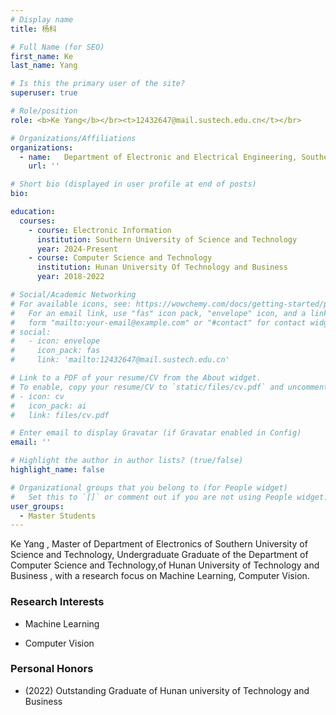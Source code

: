 ```yaml
---
# Display name
title: 杨科

# Full Name (for SEO)
first_name: Ke
last_name: Yang

# Is this the primary user of the site?
superuser: true

# Role/position
role: <b>Ke Yang</b></br><t>12432647@mail.sustech.edu.cn</t></br>

# Organizations/Affiliations
organizations:
  - name:   Department of Electronic and Electrical Engineering, Southern University of Science and Technology
    url: ''

# Short bio (displayed in user profile at end of posts)
bio:

education:
  courses:
    - course: Electronic Information
      institution: Southern University of Science and Technology
      year: 2024-Present
    - course: Computer Science and Technology
      institution: Hunan University Of Technology and Business
      year: 2018-2022

# Social/Academic Networking
# For available icons, see: https://wowchemy.com/docs/getting-started/page-builder/#icons
#   For an email link, use "fas" icon pack, "envelope" icon, and a link in the
#   form "mailto:your-email@example.com" or "#contact" for contact widget.
# social:
#   - icon: envelope
#     icon_pack: fas
#     link: 'mailto:12432647@mail.sustech.edu.cn'

# Link to a PDF of your resume/CV from the About widget.
# To enable, copy your resume/CV to `static/files/cv.pdf` and uncomment the lines below.
# - icon: cv
#   icon_pack: ai
#   link: files/cv.pdf

# Enter email to display Gravatar (if Gravatar enabled in Config)
email: ''

# Highlight the author in author lists? (true/false)
highlight_name: false

# Organizational groups that you belong to (for People widget)
#   Set this to `[]` or comment out if you are not using People widget.
user_groups:
  - Master Students
---
```


Ke Yang , Master of Department of Electronics of Southern University of Science and Technology, Undergraduate Graduate of the Department of Computer Science and Technology,of Hunan University of Technology and Business , with a research focus on Machine Learning, Computer Vision.


### **Research Interests**
* Machine Learning

* Computer Vision

  


### **Personal Honors**
* (2022) Outstanding Graduate of Hunan university of Technology and Business

  

